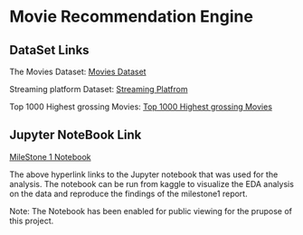 # Movie Recommendation Engine

## DataSet Links

The Movies Dataset:  [Movies Dataset](https://www.kaggle.com/datasets/rounakbanik/the-movies-dataset)

Streaming platform Dataset: [Streaming Platfrom](https://www.kaggle.com/datasets/ruchi798/movies-on-netflix-prime-video-hulu-and-disney)

Top 1000 Highest grossing Movies: [Top 1000 Highest grossing Movies](https://www.kaggle.com/datasets/therealoise/top-1000-highest-grossing-movies-of-all-time)

## Jupyter NoteBook Link

 [MileStone 1 Notebook](https://www.kaggle.com/code/ashfaaqahmed/ids-milestone-1/notebook)

The above hyperlink links to the Jupyter notebook that was used for the analysis. The notebook can be run from kaggle to visualize the EDA analysis on the data and reproduce the findings of the milestone1 report.

Note: The Notebook has been enabled for public viewing for the prupose of this project.
  